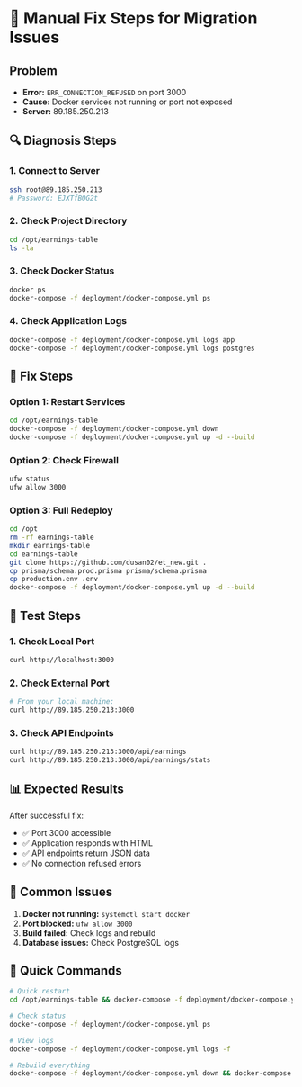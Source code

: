 # 🔧 Manual Fix Steps for Migration Issues

## Problem

- **Error:** `ERR_CONNECTION_REFUSED` on port 3000
- **Cause:** Docker services not running or port not exposed
- **Server:** 89.185.250.213

## 🔍 Diagnosis Steps

### 1. Connect to Server

```bash
ssh root@89.185.250.213
# Password: EJXTfBOG2t
```

### 2. Check Project Directory

```bash
cd /opt/earnings-table
ls -la
```

### 3. Check Docker Status

```bash
docker ps
docker-compose -f deployment/docker-compose.yml ps
```

### 4. Check Application Logs

```bash
docker-compose -f deployment/docker-compose.yml logs app
docker-compose -f deployment/docker-compose.yml logs postgres
```

## 🔧 Fix Steps

### Option 1: Restart Services

```bash
cd /opt/earnings-table
docker-compose -f deployment/docker-compose.yml down
docker-compose -f deployment/docker-compose.yml up -d --build
```

### Option 2: Check Firewall

```bash
ufw status
ufw allow 3000
```

### Option 3: Full Redeploy

```bash
cd /opt
rm -rf earnings-table
mkdir earnings-table
cd earnings-table
git clone https://github.com/dusan02/et_new.git .
cp prisma/schema.prod.prisma prisma/schema.prisma
cp production.env .env
docker-compose -f deployment/docker-compose.yml up -d --build
```

## 🧪 Test Steps

### 1. Check Local Port

```bash
curl http://localhost:3000
```

### 2. Check External Port

```bash
# From your local machine:
curl http://89.185.250.213:3000
```

### 3. Check API Endpoints

```bash
curl http://89.185.250.213:3000/api/earnings
curl http://89.185.250.213:3000/api/earnings/stats
```

## 📊 Expected Results

After successful fix:

- ✅ Port 3000 accessible
- ✅ Application responds with HTML
- ✅ API endpoints return JSON data
- ✅ No connection refused errors

## 🚨 Common Issues

1. **Docker not running:** `systemctl start docker`
2. **Port blocked:** `ufw allow 3000`
3. **Build failed:** Check logs and rebuild
4. **Database issues:** Check PostgreSQL logs

## 🔧 Quick Commands

```bash
# Quick restart
cd /opt/earnings-table && docker-compose -f deployment/docker-compose.yml restart

# Check status
docker-compose -f deployment/docker-compose.yml ps

# View logs
docker-compose -f deployment/docker-compose.yml logs -f

# Rebuild everything
docker-compose -f deployment/docker-compose.yml down && docker-compose -f deployment/docker-compose.yml up -d --build
```
